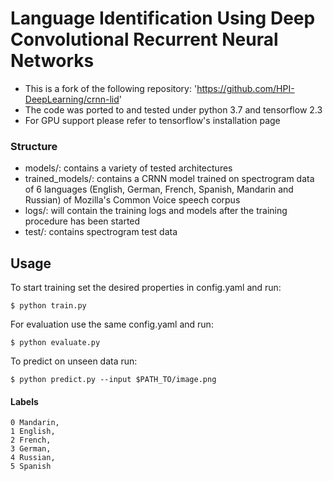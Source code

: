 # Language Identification Using Deep Convolutional Recurrent Neural Networks
- This is a fork of the following repository: 'https://github.com/HPI-DeepLearning/crnn-lid'
- The code was ported to and tested under python 3.7 and tensorflow 2.3
- For GPU support please refer to tensorflow's installation page

### Structure
- models/: contains a variety of tested architectures
- trained_models/: contains a CRNN model trained on spectrogram data of 6 languages 
(English, German, French, Spanish, Mandarin and Russian) of Mozilla's Common Voice speech corpus
- logs/: will contain the training logs and models after the training procedure has been started
- test/: contains spectrogram test data

## Usage
To start training set the desired properties in config.yaml and run:
```
$ python train.py 
```
For evaluation use the same config.yaml and run:
```
$ python evaluate.py
```
To predict on unseen data run:
```
$ python predict.py --input $PATH_TO/image.png
```

#### Labels
```
0 Mandarin,
1 English,
2 French,
3 German,
4 Russian,
5 Spanish
```


